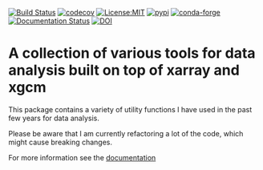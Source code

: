 [![Build Status](https://img.shields.io/github/workflow/status/jbusecke/xarrayutils/CI?logo=github)](https://github.com/jbusecke/xarrayutils/actions)
[![codecov](https://codecov.io/gh/jbusecke/xarrayutils/branch/master/graph/badge.svg)](https://codecov.io/gh/jbusecke/xarrayutils)
[![License:MIT](https://img.shields.io/badge/License-MIT-lightgray.svg?style=flt-square)](https://opensource.org/licenses/MIT)
[![pypi](https://img.shields.io/pypi/v/xarrayutils.svg)](https://pypi.org/project/xarrayutils)
[![conda-forge](https://img.shields.io/conda/dn/conda-forge/xarrayutils?label=conda-forge)](https://anaconda.org/conda-forge/xarrayutils)
[![Documentation Status](https://readthedocs.org/projects/xarrayutils/badge/?version=latest)](https://xarrayutils.readthedocs.io/en/latest/?badge=latest)
[![DOI](https://zenodo.org/badge/DOI/10.5281/zenodo.6360900.svg)](https://doi.org/10.5281/zenodo.6360900)



# A collection of various tools for data analysis built on top of xarray and xgcm

This package contains a variety of utility functions I have used in the past few years for data analysis.

Please be aware that I am currently refactoring a lot of the code, which might cause breaking changes.

For more information see the [documentation](https://xarrayutils.readthedocs.io/en/latest/)
